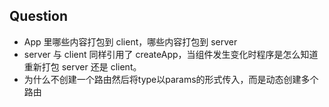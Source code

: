 ## Question
- App 里哪些内容打包到 client，哪些内容打包到 server
- server 与 client 同样引用了 createApp，当组件发生变化时程序是怎么知道重新打包 server 还是 client。
- 为什么不创建一个路由然后将type以params的形式传入，而是动态创建多个路由
